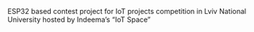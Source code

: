 ESP32 based contest project for IoT projects competition in Lviv National University hosted by Indeema’s “IoT Space”
 
 
